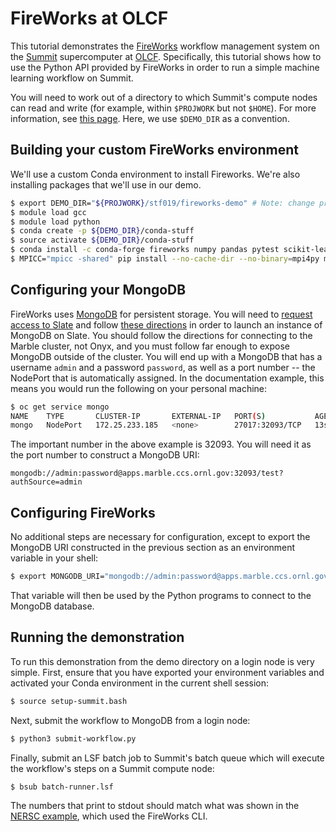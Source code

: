 # FireWorks at OLCF

This tutorial demonstrates the [FireWorks](https://materialsproject.github.io/fireworks/) workflow management system on the [Summit](https://www.top500.org/system/179397/) supercomputer at [OLCF](https://www.olcf.ornl.gov/). Specifically, this tutorial shows how to use the Python API provided by FireWorks in order to run a simple machine learning workflow on Summit.

You will need to work out of a directory to which Summit's compute nodes can read and write (for example, within `$PROJWORK` but not `$HOME`). For more information, see [this page](https://docs.olcf.ornl.gov/data/index.html#data-storage-and-transfers). Here, we use `$DEMO_DIR` as a convention.

## Building your custom FireWorks environment

We'll use a custom Conda environment to install Fireworks. We're also installing packages that we'll use in our demo. 
```bash
$ export DEMO_DIR="${PROJWORK}/stf019/fireworks-demo" # Note: change project ID
$ module load gcc
$ module load python
$ conda create -p ${DEMO_DIR}/conda-stuff
$ source activate ${DEMO_DIR}/conda-stuff
$ conda install -c conda-forge fireworks numpy pandas pytest scikit-learn
$ MPICC="mpicc -shared" pip install --no-cache-dir --no-binary=mpi4py mpi4py
```

## Configuring your MongoDB

FireWorks uses [MongoDB](https://www.mongodb.com/) for persistent storage. You will need to [request access to Slate](https://docs.olcf.ornl.gov/services_and_applications/slate/getting_started.html) and follow [these directions](https://docs.olcf.ornl.gov/services_and_applications/slate/use_cases/mongodb_service.html) in order to launch an instance of MongoDB on Slate. You should follow the directions for connecting to the Marble cluster, not Onyx, and you must follow far enough to expose MongoDB outside of the cluster. You will end up with a MongoDB that has a username `admin` and a password `password`, as well as a port number -- the NodePort that is automatically assigned. In the documentation example, this means you would run the following on your personal machine:
```bash
$ oc get service mongo
NAME    TYPE       CLUSTER-IP       EXTERNAL-IP   PORT(S)           AGE
mongo   NodePort   172.25.233.185   <none>        27017:32093/TCP   13s
```
The important number in the above example is 32093. You will need it as the port number to construct a MongoDB URI:
```
mongodb://admin:password@apps.marble.ccs.ornl.gov:32093/test?authSource=admin
```

## Configuring FireWorks

No additional steps are necessary for configuration, except to export the MongoDB URI constructed in the previous section as an environment variable in your shell:
```bash
$ export MONGODB_URI="mongodb://admin:password@apps.marble.ccs.ornl.gov:32093/test?authSource=admin"
```

That variable will then be used by the Python programs to connect to the MongoDB database.

## Running the demonstration

To run this demonstration from the demo directory on a login node is very simple. First, ensure that you have exported your environment variables and activated your Conda environment in the current shell session:
```bash
$ source setup-summit.bash
```

Next, submit the workflow to MongoDB from a login node:
```bash
$ python3 submit-workflow.py
```

Finally, submit an LSF batch job to Summit's batch queue which will execute the workflow's steps on a Summit compute node:
```base
$ bsub batch-runner.lsf
```

The numbers that print to stdout should match what was shown in the [NERSC example](https://github.com/CrossFacilityWorkflows/DOE-HPC-workflow-training/blob/olcf-fireworks/FireWorks/NERSC/README_running_demo.md), which used the FireWorks CLI.
